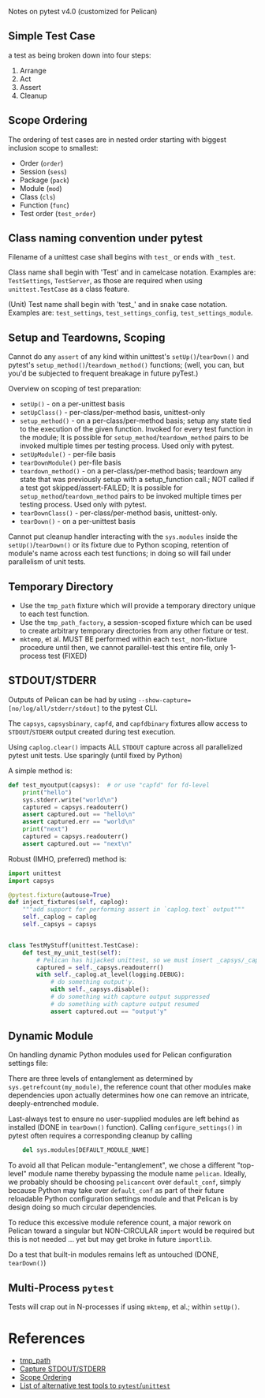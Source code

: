 Notes on pytest v4.0 (customized for Pelican)

## Simple Test Case
a test as being broken down into four steps:

1. Arrange
2. Act
3. Assert
4. Cleanup


## Scope Ordering
The ordering of test cases are in nested order starting with biggest
inclusion scope to smallest:

* Order (`order`)
* Session (`sess`)
* Package (`pack`)
* Module (`mod`)
* Class (`cls`)
* Function (`func`)
* Test order (`test_order`)

## Class naming convention under pytest

Filename of a unittest case shall begins with `test_` or ends with `_test`.

Class name shall begin with 'Test' and in camelcase notation. Examples are:
`TestSettings`, `TestServer`, as those are required when using
`unittest.TestCase` as a class feature.

(Unit) Test name shall begin with 'test_' and in snake case notation.  Examples
are:  `test_settings`, `test_settings_config`, `test_settings_module`.

## Setup and Teardowns, Scoping ##

Cannot do any `assert` of any kind within unittest's `setUp()`/`tearDown()`
and pytest's `setup_method()`/`teardown_method()` functions; (well, you can, but
you'd be subjected to frequent breakage in future pyTest.)

Overview on scoping of test preparation:
* `setUp()` - on a per-unittest basis
* `setUpClass()` - per-class/per-method basis, unittest-only
* `setup_method()` - on a per-class/per-method basis; setup any state tied to the
execution of the given function. Invoked for every test function in the
module; It is possible for `setup_method`/`teardown_method` pairs to be
invoked multiple times per testing process.  Used only with pytest.
* `setUpModule()` - per-file basis
* `tearDownModule()` per-file basis
* `teardown_method()` - on a per-class/per-method basis; teardown any
state that was previously setup with a setup_function call.;
NOT called if a test got skipped/assert-FAILED;
It is possible for `setup_method`/`teardown_method` pairs to be invoked
multiple times per testing process.  Used only with pytest.
* `tearDownClass()` - per-class/per-method basis, unittest-only.
* `tearDown()` - on a per-unittest basis

Cannot put cleanup handler interacting with the `sys.modules` inside the
`setUp()`/`tearDown()` or its fixture due to Python scoping, retention of
module's name across each test functions; in doing so will fail under
parallelism of unit tests.

## Temporary Directory ##

* Use the `tmp_path` fixture which will provide a temporary directory unique
to each test function.
* Use the `tmp_path_factory`, a session-scoped fixture which can be used to
create arbitrary temporary directories from any other fixture or test.
* `mktemp`, et al. MUST BE performed within each `test_` non-fixture
  procedure until then, we cannot parallel-test this entire file, only
  1-process test (FIXED)


## STDOUT/STDERR ##
Outputs of Pelican can be had by using `--show-capture=[no/log/all/stderr/stdout]` to the pytest CLI.

The `capsys`, `capsysbinary`, `capfd`, and `capfdbinary` fixtures allow access
to `STDOUT`/`STDERR` output created during test execution.

Using `caplog.clear()` impacts ALL `STDOUT` capture across
all parallelized pytest unit tests.  Use sparingly (until fixed by Python)

A simple method is:
```Python
def test_myoutput(capsys):  # or use "capfd" for fd-level
    print("hello")
    sys.stderr.write("world\n")
    captured = capsys.readouterr()
    assert captured.out == "hello\n"
    assert captured.err == "world\n"
    print("next")
    captured = capsys.readouterr()
    assert captured.out == "next\n"
```
Robust (IMHO, preferred) method is:

```Python
import unittest
import capsys

@pytest.fixture(autouse=True)
def inject_fixtures(self, caplog):
    """add support for performing assert in `caplog.text` output"""
    self._caplog = caplog
    self._capsys = capsys


class TestMyStuff(unittest.TestCase):
    def test_my_unit_test(self):
        # Pelican has hijacked unittest, so we must insert _capsys/_caplog
        captured = self._capsys.readouterr()
        with self._caplog.at_level(logging.DEBUG):
            # do something output'y.
            with self._capsys.disable():
            # do something with capture output suppressed
            # do something with capture output resumed
            assert captured.out == "output'y"
```

## Dynamic Module
On handling dynamic Python modules used for Pelican configuration settings file:

There are three levels of entanglement as determined by `sys.getrefcount(my_module)`,
the reference count that other modules make dependencies upon actually
determines how one can remove an intricate, deeply-entrenched module.

Last-always test to ensure no user-supplied modules are left behind as
installed (DONE in `tearDown()` function).  Calling `configure_settings()` in
pytest often requires a corresponding cleanup by calling

```Python
    del sys.modules[DEFAULT_MODULE_NAME]
```

To avoid all that Pelican module-"entanglement", we chose a different
"top-level" module name thereby bypassing the module name `pelican`.
Ideally, we probably should be choosing `pelicancont` over `default_conf`,
simply because Python may take over `default_conf` as part of their future
reloadable Python configuration settings module and that Pelican is by
design doing so much circular dependencies.

To reduce this excessive module reference count, a major rework on Pelican
toward a singular but NON-CIRCULAR `import` would be required but this is not
needed ... yet but may get broke in future `importlib`.

Do a test that built-in modules remains left as untouched (DONE, `tearDown()`)

## Multi-Process `pytest`
Tests will crap out in N-processes if using `mktemp`, et al.; within `setUp()`.

# References
* [tmp_path](https://docs.pytest.org/en/latest/how-to/tmp_path.html)
* [Capture STDOUT/STDERR](https://docs.pytest.org/en/latest/how-to/capture-stdout-stderr.html)
* [Scope Ordering](https://docs.pytest.org/en/latest/reference/fixtures.html#fixtures)
* [List of alternative test tools to `pytest`/`unittest`](https://wiki.python.org/moin/PythonTestingToolsTaxonomy)
